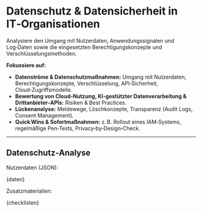 # Datenschutz & Datensicherheit in IT‑Organisationen

Analysiere den Umgang mit Nutzerdaten, Anwendungssignalen und Log‑Daten sowie die eingesetzten Berechtigungskonzepte und Verschlüsselungsmethoden.

**Fokussiere auf:**
* **Datenströme & Datenschutzmaßnahmen:** Umgang mit Nutzerdaten, Berechtigungskonzepte, Verschlüsselung, API‑Sicherheit, Cloud‑Zugriffsmodelle.
* **Bewertung von Cloud‑Nutzung, KI‑gestützter Datenverarbeitung & Drittanbieter‑APIs:** Risiken & Best Practices.
* **Lückenanalyse:** Meldewege, Löschkonzepte, Transparenz (Audit Logs, Consent Management).
* **Quick Wins & Sofortmaßnahmen:** z. B. Rollout eines IAM‑Systems, regelmäßige Pen‑Tests, Privacy‑by‑Design‑Check.

---

## Datenschutz‑Analyse

Nutzerdaten (JSON):

{daten}

Zusatzmaterialien:

{checklisten}